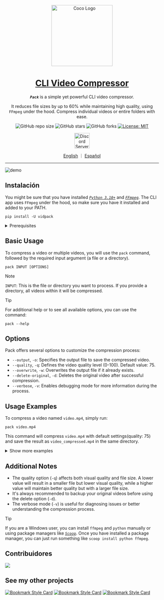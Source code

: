 <!-- markdownlint-disable MD033 MD036 MD041 MD045 MD046 -->

<div align="center">
    <img width="200" src="https://i.imgur.com/HeeZxH3.png" alt="Coco Logo">
</div>
<div align="center">

<h1 style="border-bottom: none">
    <b><a href="#">CLI Video Compressor</a></b>
</h1>

***`Pack`*** is a simple yet powerful CLI video compressor.

It reduces file sizes by up to 60% while maintaining high quality, using `FFmpeg` under the hood. Compress individual videos or entire folders with ease.

![GitHub repo size](https://img.shields.io/github/repo-size/ivansaul/CLI-Video-Compressor)
![GitHub stars](https://img.shields.io/github/stars/ivansaul/CLI-Video-Compressor)
![GitHub forks](https://img.shields.io/github/forks/ivansaul/CLI-Video-Compressor)
[![License: MIT](https://img.shields.io/badge/License-MIT-yellow.svg)](https://opensource.org/licenses/MIT)

<a href="https://discord.gg/tDvybtJ7y9">
    <img alt="Discord Server" height="50" src="https://cdn.jsdelivr.net/npm/@intergrav/devins-badges@3/assets/cozy/social/discord-plural_vector.svg">
</a>

<p align="center">
    <a href="https://github.com/ivansaul/CLI-Video-Compressor/blob/master/README.md">English</a>
    ｜
    <a href="https://github.com/ivansaul/CLI-Video-Compressor/blob/master/README.es.md">Español</a>
</p>

</div>

---

![demo][demo]

## Instalación

You might be sure that you have installed [*`Python 3.10+`*][python] and [*`FFmpeg`*][ffmpeg]. The CLI app uses `FFmpeg` under the hood, so make sure you have it installed and added to your PATH.

```console
pip install -U vidpack
```

<details>
    <summary>Prerequisites</summary>

    ```console
    # MacOS
    brew install ffmpeg

    # Ubuntu
    sudo apt install ffmpeg

    # ArchLinux
    sudo pacman -S ffmpeg

    # Fedora
    sudo dnf install ffmpeg
    ```

</details>

## Basic Usage

To compress a video or multiple videos, you will use the `pack` command, followed by the required input argument (a file or a directory).

```console
pack INPUT [OPTIONS]
```

> [!NOTE]
> `INPUT`: This is the file or directory you want to process. If you provide a directory, all videos within it will be compressed.

<!-- -->
> [!TIP]
> For additional help or to see all available options, you can use the command:
>
> ```console
> pack --help
> ```

## Options

Pack offers several options to customize the compression process:

- `--output`, `-o`: Specifies the output file to save the compressed video.
- `--quality`, `-q`: Defines the video quality level (0-100). Default value: 75.
- `--overwrite`, `-w`: Overwrites the output file if it already exists.
- `--delete-original`, `-d`: Deletes the original video after successful compression.
- `--verbose`, `-v`: Enables debugging mode for more information during the process.

## Usage Examples

To compress a video named `video.mp4`, simply run:

```console
pack video.mp4
```

This command will compress `video.mp4` with default settings(quality: 75) and save the result as `video_compressed.mp4` in the same directory.

<details>
    <summary>Show more examples</summary>

### Specify an output file

If you want to specify the name or location of the compressed file:

```console
pack video.mp4 --output compressed/small_video.mp4
```

This command will compress `video.mp4` and save the result as `small_video.mp4` in the `compressed` directory.

### Adjust compression quality

To compress a video with a specific quality (e.g., 60):

``` console
pack video.mp4 -q 60
```

This will compress the video with lower quality, resulting in a smaller file size.

### Compress all videos in a directory

To compress all videos in a directory:

```console
pack /path/to/my/videos
```

This command will compress all videos in the specified directory and save the results in the same directory.

### Overwrite existing files

If you want to overwrite existing compressed files:

```console
pack video.mp4 --output output.mp4 --overwrite
```

This will overwrite the file `output.mp4` if it already exists.

### Delete the original file after compression

To delete the original video file after successful compression:

```console
pack video.mp4 --delete-original
```

The original `video.mp4` will be deleted after compression.

### Use multiple options

You can combine multiple options in a single command:

```console
pack video.mp4 -o compressed.mp4 -q 80 -w -d -v
```

This command will compress `video.mp4` with a quality of 80, save the result as `compressed.mp4`, overwrite if the file exists, delete the original, and display detailed information during the process.

</details>

## Additional Notes

- The quality option (`-q`) affects both visual quality and file size. A lower value will result in a smaller file but lower visual quality, while a higher value will maintain better quality but with a larger file size.
- It's always recommended to backup your original videos before using the delete option (`-d`).
- The verbose mode (`-v`) is useful for diagnosing issues or better understanding the compression process.

> [!TIP]
> If you are a Windows user, you can install `ffmpeg` and `python` manually or using package managers like [*`Scoop`*][scoop].
> Once you have installed a package manager, you can just run something like `scoop install python ffmpeg`.

## Contribuidores

<a href="https://github.com/ivansaul/CLI-Video-Compressor/graphs/contributors">
  <img src="https://contrib.rocks/image?repo=ivansaul%2FCLI%2DVideo%2DCompressor"/>
</a>

## See my other projects

[![Bookmark Style Card](https://svg.bookmark.style/api?url=https://github.com/ivansaul/codigo_facilito_downloader&mode=light&style=horizontal)](https://github.com/ivansaul/codigo_facilito_downloader)
[![Bookmark Style Card](https://svg.bookmark.style/api?url=https://github.com/ivansaul/personal-portfolio&mode=light&style=horizontal)](https://github.com/ivansaul/personal-portfolio)
[![Bookmark Style Card](https://svg.bookmark.style/api?url=https://github.com/ivansaul/flutter_todo_app&mode=light&style=horizontal)](https://github.com/ivansaul/flutter_todo_app)

[python]:https://www.python.org/downloads/
[ffmpeg]:https://ffmpeg.org
[demo]:https://github.com/user-attachments/assets/9c9c672a-bfa3-418a-b7d1-89f0e7751146
[scoop]:https://scoop.sh

